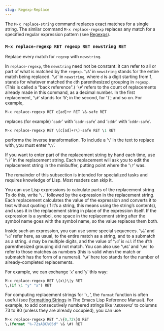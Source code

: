 ```yaml
---
slug: Regexp-Replace
---
```


The `M-x replace-string` command replaces exact matches for a single string. The similar command `M-x replace-regexp` replaces any match for a specified regular expression pattern (see [Regexps](/docs/emacs/Regexps)).

### `M-x replace-regexp RET regexp RET newstring RET`

Replace every match for `regexp` with `newstring`.

In `replace-regexp`, the `newstring` need not be constant: it can refer to all or part of what is matched by the `regexp`. ‘`\&`’ in `newstring` stands for the entire match being replaced. ‘`\d`’ in `newstring`, where `d` is a digit starting from 1, stands for whatever matched the `d`th parenthesized grouping in `regexp`. (This is called a “back reference".) ‘`\#`’ refers to the count of replacements already made in this command, as a decimal number. In the first replacement, ‘`\#`’ stands for ‘`0`’; in the second, for ‘`1`’; and so on. For example,

```lisp
M-x replace-regexp RET c[ad]+r RET \&-safe RET
```

replaces (for example) ‘`cadr`’ with ‘`cadr-safe`’ and ‘`cddr`’ with ‘`cddr-safe`’.

```lisp
M-x replace-regexp RET \(c[ad]+r\)-safe RET \1 RET
```

performs the inverse transformation. To include a ‘`\`’ in the text to replace with, you must enter ‘`\\`’.

If you want to enter part of the replacement string by hand each time, use ‘`\?`’ in the replacement string. Each replacement will ask you to edit the replacement string in the minibuffer, putting point where the ‘`\?`’ was.

The remainder of this subsection is intended for specialized tasks and requires knowledge of Lisp. Most readers can skip it.

You can use Lisp expressions to calculate parts of the replacement string. To do this, write ‘`\,`’ followed by the expression in the replacement string. Each replacement calculates the value of the expression and converts it to text without quoting (if it’s a string, this means using the string’s contents), and uses it in the replacement string in place of the expression itself. If the expression is a symbol, one space in the replacement string after the symbol name goes with the symbol name, so the value replaces them both.

Inside such an expression, you can use some special sequences. ‘`\&`’ and ‘`\d`’ refer here, as usual, to the entire match as a string, and to a submatch as a string. `d` may be multiple digits, and the value of ‘`\d`’ is `nil` if the `d`’th parenthesized grouping did not match. You can also use ‘`\#&`’ and ‘`\#d`’ to refer to those matches as numbers (this is valid when the match or submatch has the form of a numeral). ‘`\#`’ here too stands for the number of already-completed replacements.

For example, we can exchange ‘`x`’ and ‘`y`’ this way:

```lisp
M-x replace-regexp RET \(x\)\|y RET
\,(if \1 "y" "x") RET
```

For computing replacement strings for ‘`\,`’, the `format` function is often useful (see [Formatting Strings](https://www.gnu.org/software/emacs/manual/html_mono/elisp.html#Formatting-Strings) in The Emacs Lisp Reference Manual). For example, to add consecutively numbered strings like ‘`ABC00042`’ to columns 73 to 80<!-- /@w --> (unless they are already occupied), you can use

```lisp
M-x replace-regexp RET ^.\{0,72\}$ RET
\,(format "%-72sABC%05d" \& \#) RET
```
